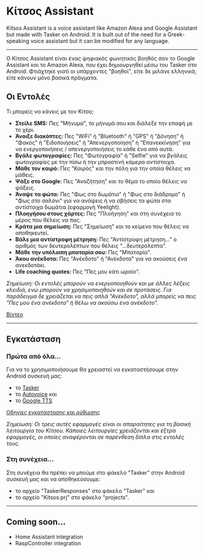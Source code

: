 # Κίτσος Assistant

Kitsos Assistant is a voice assistant like Amazon Alexa and Google Assistant but made with Tasker on Android. 
It is built out of the need for a Greek-speaking voice assistant but it can be modified for any language.

---

Ο Κίτσος Assistant είναι ένας ψηφιακός φωνητικός βοηθός σαν το Google Assistant και το Amazon Alexa, που έχει δημιουργηθεί μέσω του Tasker στο Android. Φτιάχτηκε γιατί οι υπάρχοντες "βοηθοί", είτε δε μιλάνε ελληνικά, είτε κάνουν μόνο βασικά πράγματα. 

## Οι Εντολές

Τι μπορείς να κάνεις με τον Κίτσο;

- **Στείλε SMS:** Πες "Μήνυμα", το μήνυμά σου και διάλεξε την επαφή με το χέρι.
- **Άνοιξε διακόπτες:** Πες "WiFi" ή "Bluetooth" ή "GPS" ή "Δόνηση" ή "Φακός" ή "Ειδοποιήσεις" ή "Απενεργοποίηση" ή "Επανεκκίνηση" για να ενεργοποιήσεις / απενεργοποιήσεις το κάθε ένα από αυτά.
- **Βγάλε φωτογραφίες:** Πες "Φωτογραφία" ή "Selfie" για να βγάλεις φωτογραφίες με την πίσω ή την μπροστινή κάμερα αντίστοιχα.
- **Μάθε τον καιρό:** Πες "Καιρός" και την πόλη για την οποία θέλεις να μάθεις.
- **Ψάξε στο Google:** Πες "Αναζήτηση" και το θέμα το οποίο θέλεις να ψάξεις.
- **Άναψε τα φώτα:** Πες "Φως στο δωμάτιο" ή "Φως στο διάδρομο" ή "Φως στο σαλόνι" για να ανάψεις ή να σβήσεις τα φώτα στα αντίστοιχα δωμάτια (εφαρμογή Yeelight).
- **Πλοηγήσου στους χάρτες:** Πες "Πλοήγηση" και στη συνέχεια το μέρος που θέλεις να πας.
- **Κράτα μια σημείωση:** Πες "Σημείωση" και το κείμενο που θέλεις να αποθηκευτεί.
- **Βάλε μια αντίστροφη μέτρηση:** Πες "Αντίστροφη μέτρηση..." ο αριθμός των δευτερολέπτων που θέλεις "...δευτερόλεπτα".
- **Μάθε την υπόλοιπη μπαταρία σου:** Πες "Μπαταρία".
- **Άκου ανέκδοτα:** Πες "Ανέκδοτο" ή "Ανέκδοτα" για να ακούσεις ένα ανεκδοτάκι.
- **Life coaching quotes:** Πες "Πες μου κάτι ωραίο".

_Σημείωση: Οι εντολές μπορούν να ενεργοποιηθούν και με άλλες λέξεις κλειδιά, ενώ μπορούν να χρησιμοποιηθούν και σε προτάσεις. Για παράδειγμα δε χρειάζεται να πεις απλά "Ανέκδοτο", αλλά μπορείς να πεις "Πες μου ένα ανέκδοτο" ή θέλω να ακούσω ένα ανέκδοτο"._

[Βίντεο](https://youtu.be/yT2FeMfLwMI)

---

## Εγκατάσταση

### Πρώτα από όλα...

Για να το χρησιμοποιήσουμε θα χρειαστεί να εγκαταστήσουμε στην Android συσκευή μας: 
- το [Tasker](https://play.google.com/store/apps/details?id=net.dinglisch.android.taskerm)
- το [Autovoice](https://play.google.com/store/apps/details?id=com.joaomgcd.autovoice.unlock) και
- το [Google TTS](https://play.google.com/store/apps/details?id=com.google.android.tts)

[Οδηγίες εγκατάστασης και ρύθμισης](https://www.doctorandroid.gr/p/blog-page_1.html)

_Σημείωση: Οι τρεις αυτές εφαρμογές είναι οι απαραίτητες για τη βασική λειτουργία του Κίτσου. Κάποιες λειτουργίες χρειάζονται και έξτρα εφαρμογές, οι οποίες αναφέρονται σε παρένθεση δίπλα στις εντολές τους._

### Στη συνέχεια...

Στη συνέχεια θα πρέπει να μπούμε στο φάκελο "Tasker" στην Android συσκευή μας και να αποθηκεύσουμε:

- το αρχείο "TaskerResponses" στο φάκελο "Tasker" και
- το αρχείο "Kitsos.prj" στο φάκελο "projects".

---

## Coming soon...

- Home Assistant integration
- RaspController integration
